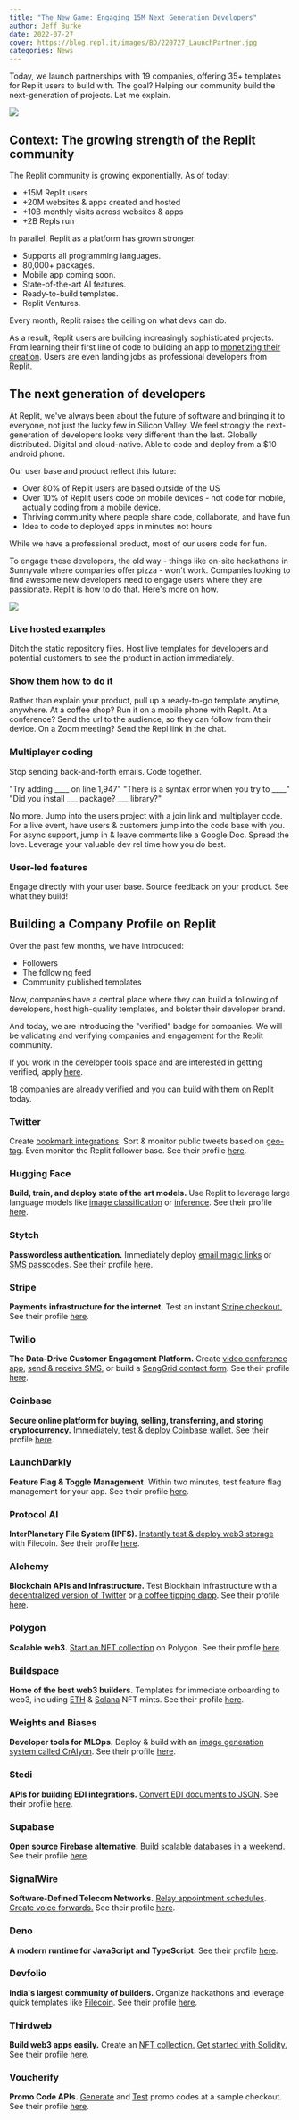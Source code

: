 ```yaml
---
title: "The New Game: Engaging 15M Next Generation Developers"
author: Jeff Burke
date: 2022-07-27
cover: https://blog.repl.it/images/BD/220727_LaunchPartner.jpg
categories: News
---
```


Today, we launch partnerships with 19 companies, offering 35+ templates for Replit users to build with. The goal? Helping our community build the next-generation of projects. Let me explain.

![](https://blog.replit.com/images/BD/220727_LaunchPartner.png)

## Context: The growing strength of the Replit community

The Replit community is growing exponentially. As of today:
- +15M Replit users
- +20M websites & apps created and hosted
- +10B monthly visits across websites & apps
- +2B Repls run

In parallel, Replit as a platform has grown stronger.
- Supports all programming languages.
- 80,000+ packages.
- Mobile app coming soon.
- State-of-the-art AI features.
- Ready-to-build templates.
- Replit Ventures.

Every month, Replit raises the ceiling on what devs can do.

As a result, Replit users are building increasingly sophisticated projects. From learning their first line of code to building an app to [monetizing their creation](https://twitter.com/amasad/status/1506429498895470592?s=20&t=o_psEi7bsBSElw5QRDYkkg). Users are even landing jobs as professional developers from Replit.

## The next generation of developers

At Replit, we've always been about the future of software and bringing it to everyone, not just the lucky few in Silicon Valley. We feel strongly the next-generation of developers looks very different than the last. Globally distributed. Digital and cloud-native. Able to code and deploy from a $10 android phone.

Our user base and product reflect this future:
* Over 80% of Replit users are based outside of the US
* Over 10% of Replit users code on mobile devices - not code for mobile, actually coding from a mobile device.
* Thriving community where people share code, collaborate, and have fun
* Idea to code to deployed apps in minutes not hours

While we have a professional product, most of our users code for fun.

To engage these developers, the old way - things like on-site hackathons in Sunnyvale where companies offer pizza  - won't work. Companies looking to find awesome new developers need to engage users where they are passionate. Replit is how to do that. Here's more on how.

![](https://blog.replit.com/images/BD/220727_NewGame.png)

### Live hosted examples
Ditch the static repository files. Host live templates for developers and potential customers to see the product in action immediately.

### Show them how to do it
Rather than explain your product, pull up a ready-to-go template anytime, anywhere. At a coffee shop? Run it on a mobile phone with Replit. At a conference? Send the url to the audience, so they can follow from their device. On a Zoom meeting? Send the Repl link in the chat.

### Multiplayer coding
Stop sending back-and-forth emails. Code together.

"Try adding ____ on line 1,947"
"There is a syntax error when you try to ____"
"Did you install ___ package? ___ library?"

No more. Jump into the users project with a join link and multiplayer code. For a live event, have users & customers jump into the code base with you. For async support, jump in & leave comments like a Google Doc. Spread the love. Leverage your valuable dev rel time how you do best.

### User-led features
Engage directly with your user base. Source feedback on your product. See what they build!

## Building a Company Profile on Replit

Over the past few months, we have introduced:
- Followers
- The following feed
- Community published templates

Now, companies have a central place where they can build a following of developers, host high-quality templates, and bolster their developer brand.

And today, we are introducing the "verified" badge for companies. We will be validating and verifying companies  and engagement for the Replit community.

If you work in the developer tools space and are interested in getting verified, apply [here](https://partnerships-form.util.repl.co/).

18 companies are already verified and you can build with them on Replit today.

### Twitter
Create [bookmark integrations](https://replit.com/@twitter/Bookmark-Search?v=1). Sort & monitor public tweets based on [geo-tag](https://tweets-around-the-world.twitter.repl.co/). Even monitor the Replit follower base. See their profile [here](https://replit.com/@Twitter).

### Hugging Face
**Build, train, and deploy state of the art models.** Use Replit to leverage large language models like [image classification](https://replit.com/@HuggingFace/Gradio) or [inference](https://replit.com/@HuggingFace/GradioInferenceAPI?v=1). See their profile [here](https://replit.com/@huggingface).

### Stytch
**Passwordless authentication.** Immediately deploy [email magic links](https://replit.com/@stytch/Email-magic-links-or-React-or-Powered-by-Stytch?v=1) or [SMS passcodes](https://replit.com/@stytch/SMS-passcodes-OTPs-or-React-or-Powered-by-Stytch). See their profile [here](https://replit.com/@stytch).

### Stripe
**Payments infrastructure for the internet.** Test an instant [Stripe checkout.](https://replit.com/@stripe) See their profile [here](https://replit.com/@Stripe).

### Twilio
**The Data-Drive Customer Engagement Platform.** Create [video conference app](https://replit.com/@twilio/Video-Conference-with-Twilio-Video?v=1), [send & receive SMS](https://replit.com/@twilio/Send-and-Receive-SMS-with-Twilio?v=1), or build a [SengGrid contact form](https://replit.com/@twilio/Contact-Form-with-SendGrid?v=1). See their profile [here](https://replit.com/@Twilio).

### Coinbase
**Secure online platform for buying, selling, transferring, and storing cryptocurrency.** Immediately, [test & deploy Coinbase wallet](https://replit.com/@coinbase/React-Template-with-Coinbase-Wallet-SDK?v=1). See their profile [here](https://replit.com/@Coinbase).

### LaunchDarkly
**Feature Flag & Toggle Management.** Within two minutes, test feature flag management for your app. See their profile [here](https://replit.com/@LaunchDarkly).


### Protocol AI
**InterPlanetary File System (IPFS).** [Instantly test & deploy web3 storage](https://replit.com/@protocolai/Web3StoragePython?v=1) with Filecoin. See their profile [here](https://replit.com/@ProtocolAI).

### Alchemy
**Blockchain APIs and Infrastructure.** Test Blockhain infrastructure with a [decentralized version of Twitter](https://replit.com/@alchemyplatform/Lens-Protocol-Quickstart?v=1) or [a coffee tipping dapp](https://replit.com/@alchemyplatform/Buy-Me-a-Coffee-DeFi-Dapp?v=1). See their profile [here](https://replit.com/@AlchemyPlatform).

### Polygon
**Scalable web3.** [Start an NFT collection](https://replit.com/@polygontechnology/polygon-nft-starter?v=1) on Polygon. See their profile [here](https://replit.com/@PolygonTechnology).

### Buildspace
**Home of the best web3 builders.** Templates for immediate onboarding to web3, including [ETH](https://replit.com/@buildspace/ETH-NFT-minting-site-in-5-minutes?v=1) & [Solana](https://replit.com/@buildspace/solana-nft-mint?v=1) NFT mints. See their profile [here](https://replit.com/@Buildspace).

### Weights and Biases
**Developer tools for MLOps.** Deploy & build with an [image generation system called CrAIyon](https://replit.com/@wandb/AI-Image-Generation-using-CrAIyon-and-WandB). See their profile [here](https://replit.com/@wandb).

### Stedi
**APIs for building EDI integrations.** [Convert EDI documents to JSON](https://replit.com/@stedi/EDI-to-JSON-NodeJS?v=1). See their profile [here](https://replit.com/@stedi).

### Supabase
**Open source Firebase alternative.** [Build scalable databases in a weekend](https://replit.com/@Supabase/Supabase-py-Database?v=1). See their profile [here](https://replit.com/@supabase).

### SignalWire
**Software-Defined Telecom Networks.** [Relay appointment schedules](https://replit.com/@signalwire/signalwire-relay-appointment-reminder?v=1). [Create voice forwards.](https://replit.com/@signalwire/signalwire-voice-forwarder?v=1) See their profile [here](https://replit.com/@signalwire).

### Deno
**A modern runtime for JavaScript and TypeScript.** See their profile [here](https://replit.com/@deno).

### Devfolio
**India's largest community of builders.** Organize hackathons and leverage quick templates like [Filecoin](https://replit.com/@devfolio/IPFSFilecoin-Template?v=1). See their profile [here](https://replit.com/@devfolio).

### Thirdweb
**Build web3 apps easily.** Create an [NFT collection.](https://replit.com/@thirdweb-dev/Create-an-NFT-collection-with-Solidity-thirdweb?v=1) [Get started with Solidity.](https://replit.com/@thirdweb-dev/Get-Started-with-Solidity-using-Hardhat-and-thirdweb-deploy?v=1) See their profile [here](https://replit.com/@thirdweb).

### Voucherify
**Promo Code APIs.** [Generate](https://replit.com/@Voucherify/Generate-Assign-and-Validate-Unique-Promo-Codes?v=1) and [Test](https://replit.com/@Voucherify/Promo-Codes-Validation-with-a-Sample-Checkout?v=1) promo codes at a sample checkout. See their profile [here](https://replit.com/@voucherify).